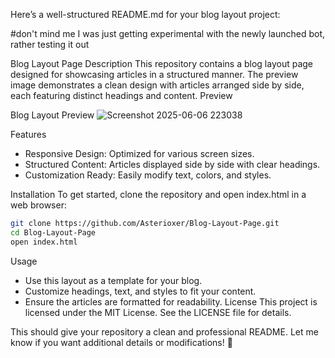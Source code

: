 Here’s a well-structured README.md for your blog layout project:

#don't mind me I was just getting experimental with the newly launched bot, rather testing it out

Blog Layout Page
Description
This repository contains a blog layout page designed for showcasing articles in a structured manner. The preview image demonstrates a clean design with articles arranged side by side, each featuring distinct headings and content.
Preview

Blog Layout Preview
![Screenshot 2025-06-06 223038](https://github.com/user-attachments/assets/468aee03-b942-4bb5-911c-ac824bdc6e01)

Features

- Responsive Design: Optimized for various screen sizes.
- Structured Content: Articles displayed side by side with clear headings.
- Customization Ready: Easily modify text, colors, and styles.


Installation
To get started, clone the repository and open index.html in a web browser:
```sh
git clone https://github.com/Asterioxer/Blog-Layout-Page.git
cd Blog-Layout-Page
open index.html
```

Usage
- Use this layout as a template for your blog.
- Customize headings, text, and styles to fit your content.
- Ensure the articles are formatted for readability.
License
This project is licensed under the MIT License. See the LICENSE file for details.

This should give your repository a clean and professional README. Let me know if you want additional details or modifications! 🚀
